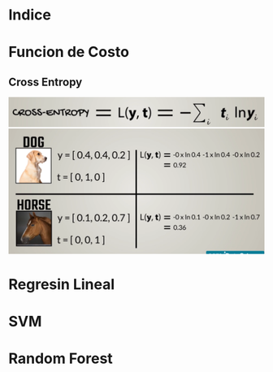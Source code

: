 # Indice

# Funcion de Costo

## Cross Entropy
<img src="images/1.png"><br />
<img src="images/2.png"><br />

# Regresin Lineal

# SVM

# Random Forest